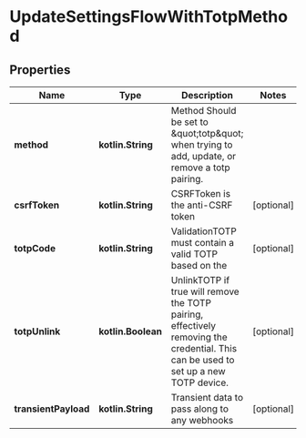 
# UpdateSettingsFlowWithTotpMethod

## Properties
| Name | Type | Description | Notes |
| ------------ | ------------- | ------------- | ------------- |
| **method** | **kotlin.String** | Method  Should be set to \&quot;totp\&quot; when trying to add, update, or remove a totp pairing. |  |
| **csrfToken** | **kotlin.String** | CSRFToken is the anti-CSRF token |  [optional] |
| **totpCode** | **kotlin.String** | ValidationTOTP must contain a valid TOTP based on the |  [optional] |
| **totpUnlink** | **kotlin.Boolean** | UnlinkTOTP if true will remove the TOTP pairing, effectively removing the credential. This can be used to set up a new TOTP device. |  [optional] |
| **transientPayload** | **kotlin.String** | Transient data to pass along to any webhooks |  [optional] |



